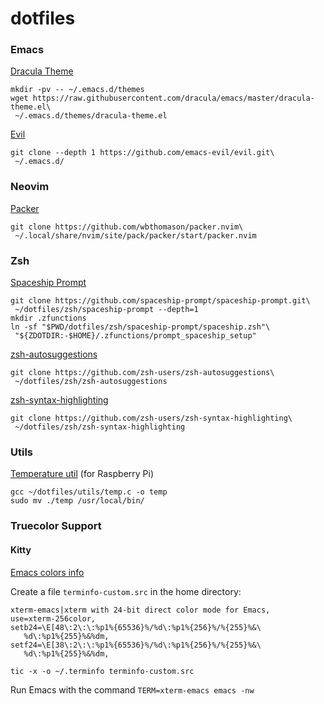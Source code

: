 # dotfiles

### Emacs

[Dracula Theme](https://github.com/dracula/emacs)

```shell
mkdir -pv -- ~/.emacs.d/themes
wget https://raw.githubusercontent.com/dracula/emacs/master/dracula-theme.el\
 ~/.emacs.d/themes/dracula-theme.el
```

[Evil](https://github.com/emacs-evil/evil)

```shell
git clone --depth 1 https://github.com/emacs-evil/evil.git\
 ~/.emacs.d/
```

### Neovim

[Packer](https://github.com/wbthomason/packer.nvim)

```shell
git clone https://github.com/wbthomason/packer.nvim\
 ~/.local/share/nvim/site/pack/packer/start/packer.nvim
```

### Zsh

[Spaceship Prompt](https://github.com/spaceship-prompt/spaceship-prompt)

```shell
git clone https://github.com/spaceship-prompt/spaceship-prompt.git\
 ~/dotfiles/zsh/spaceship-prompt --depth=1
mkdir .zfunctions
ln -sf "$PWD/dotfiles/zsh/spaceship-prompt/spaceship.zsh"\
 "${ZDOTDIR:-$HOME}/.zfunctions/prompt_spaceship_setup"
```

[zsh-autosuggestions](https://github.com/zsh-users/zsh-autosuggestions)

```shell
git clone https://github.com/zsh-users/zsh-autosuggestions\
 ~/dotfiles/zsh/zsh-autosuggestions
```

[zsh-syntax-highlighting](https://github.com/zsh-users/zsh-syntax-highlighting)

```shell
git clone https://github.com/zsh-users/zsh-syntax-highlighting\
 ~/dotfiles/zsh/zsh-syntax-highlighting
```

### Utils

[Temperature util](https://www.raspberrypi.org/forums/viewtopic.php?t=252115) (for Raspberry Pi)

```shell
gcc ~/dotfiles/utils/temp.c -o temp
sudo mv ./temp /usr/local/bin/
```

### Truecolor Support

#### Kitty

[Emacs colors info](https://www.gnu.org/software/emacs/manual/html_node/efaq/Colors-on-a-TTY.html)

Create a file `terminfo-custom.src` in the home directory:

```shell
xterm-emacs|xterm with 24-bit direct color mode for Emacs,
use=xterm-256color,
setb24=\E[48\:2\:\:%p1%{65536}%/%d\:%p1%{256}%/%{255}%&\
   %d\:%p1%{255}%&%dm,
setf24=\E[38\:2\:\:%p1%{65536}%/%d\:%p1%{256}%/%{255}%&\
   %d\:%p1%{255}%&%dm,
```

```shell
tic -x -o ~/.terminfo terminfo-custom.src
```

Run Emacs with the command `TERM=xterm-emacs emacs -nw`

